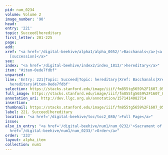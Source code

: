 ```yaml
---
pid: num_0234
volume: Volume 2
image_number: '90'
head: 
entry: '221'
topic: Succeed|hereditary
first_letter: 201-225
page: 
add: 
xref: "<a href='/digital-beehive/alpha1/alpha_0052/'>Bacchanals</a>|<a href='/digital-beehive/toc/toc2_359/'>1953
  [succession]</a>"
see: 
index: "<a href='/digital-beehive/index2/index_1813/'>hereditary</a>"
item: "#item-0ede7fdbf"
unparsed: 
line: 'Entry: 221|Topic: Succeed|Topic: hereditary|Xref: Bacchanals|Xref: 1953 [succession]|Index:
  hereditary|#item-0ede7fdbf'
selection: https://stacks.stanford.edu/image/iiif/fm855tg5659%2F1607_0557/850,3440,2902,218/full/0/default.jpg
full_image: https://stacks.stanford.edu/image/iiif/fm855tg5659%2F1607_0557/full/full/0/default.jpg
annotation_uri: http://dev.llgc.org.uk/annotation/1571414082714
insertion: 
thumbnail: https://stacks.stanford.edu/image/iiif/fm855tg5659%2F1607_0557/850,3440,600,180/250,/0/default.jpg
label: 221. Succeed|hereditary
location: "<a href='/digital-beehive/toc/toc2_080/'>Full Page</a>"
issue: 
also_in_entry: "<a href='/digital-beehive/num1/num_0232/'>Sacrament of Orders</a>|<a
  href='/digital-beehive/num1/num_0233/'>Order</a>"
order: '233'
layout: alpha_item
collection: num1
---
```


